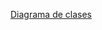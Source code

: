 [Diagrama de clases](https://drive.google.com/file/d/1SPeraPLoxBwQLARpXhlEwR-A1nW5U0bf/view?usp=shari)
